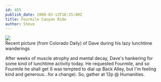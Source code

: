 ```yaml
---
id: 455
publish_date: 2008-03-13T16:15:00Z
title: Fourmile Canyon Ride
author: Steve
---
```


[![](http://lh5.ggpht.com/_zoD15FRZxcs/SuHeKwGUvbI/AAAAAAAABKE/J1sRN4LBfN4/s2400/daily.jpg)](http://picasaweb.google.com/lh/photo/zN6XT2kpOuKx3FahkzGPWw?feat=directlink)  
Recent picture (from Colorado Daily) of Dave during his lazy lunchtime wanderings

After weeks of muscle atrophy and mental decay, Dave's hankering for some kind of lunchtime activity today. He requested Fourmile, and so Fourmile he shall get (I was tempted to dial up Back Alley, but I'm feeling kind and generous...for a change). So, gather at 12p @ Humanities.
